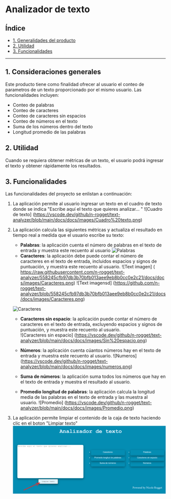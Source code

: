 # Analizador de texto

## Índice

* [1. Generalidades del producto](#1-generalidades-del-producto)
* [2. Utilidad](#2-utilidad)
* [3. Funcionalidades](#3-funcionalidades)

***

## 1. Consideraciones generales

Este producto tiene como finalidad ofrecer al usuario el conteo 
de parametros de un texto proporcionado por el mismo usuario. Las
funcionalidades incluyen:
* Conteo de palabras
* Conteo de caracteres
* Conteo de caracteres sin espacios
* Conteo de números en el texto
* Suma de los números dentro del texto
* Longitud promedio de las palabras



## 2. Utilidad

Cuando se requiera obtener métricas de un texto, el usuario podrá
ingresar el texto y obtener rápidamente los resultados.


## 3. Funcionalidades

Las funcionalidades del proyecto se enlistan a continuación:
1. La aplicación permite al usuario ingresar un texto en el cuadro de texto 
donde se indica "Escribe aquí el texto que quieres analizar... "
![Cuadro de texto] (https://vscode.dev/github/n-rogget/text-analyzer/blob/main/docs/docs/images/Cuadro%20texto.png)

2. La aplicación calcula las siguientes métricas y actualiza el
resultado en tiempo real a medida que el usuario escribe su texto:

    - **Palabras**: la aplicación cuenta el número de palabras en 
    el texto de entrada y muestra este recuento al usuario
    ![Palabras](https://vscode.dev/github/n-rogget/text-analyzer/blob/main/docs/docs/images/Palabras.png)
    - **Caracteres**: la aplicación debe puede contar el número de
    caracteres en el texto de entrada, incluidos espacios y signos de
    puntuación, y muestra este recuento al usuario.
    ![Text imagen] ( https://raw.githubusercontent.com/n-rogget/text-analyzer/558245cfb97db3b70bfb013aee9eb8b0cc0e2c21/docs/docs/images/Caracteres.png)
   ![Text imagensd]  (https://github.com/n-rogget/text-analyzer/blob/558245cfb97db3b70bfb013aee9eb8b0cc0e2c21/docs/docs/images/Caracteres.png)

    ![Caracteres](https://vscode.dev/github/n-rogget/text-analyzer/blob/main/docs/docs/images/Caracteres.png)
    - **Caracteres sin espacio**: la aplicación puede contar el número
     de caracteres en el texto de entrada, excluyendo espacios y 
     signos de puntuación, y muestra este recuento al usuario.  
     ![Caracteres sin espacio] (https://vscode.dev/github/n-rogget/text-analyzer/blob/main/docs/docs/images/Sin%20espacio.png)
    - **Números**: la aplicación cuenta cúantos números hay en
    el texto de entrada y muestra este recuento al usuario.
    ![Numeros] (https://vscode.dev/github/n-rogget/text-analyzer/blob/main/docs/docs/images/numeros.png)
    - **Suma de números**: la aplicación suma todos los números que
    hay en el texto de entrada y muestra el resultado al usuario.
    
    - **Promedio longitud de palabras**: la aplicación calcula la
    longitud media de las palabras en el texto de entrada y las muestra 
    al usuario.
    ![Promedio] (https://vscode.dev/github/n-rogget/text-analyzer/blob/main/docs/docs/images/Promedio.png)

3. La aplicación permite limpiar el contenido de la caja de texto haciendo
clic en el boton "Limpiar texto"
 ![Alt text](image.png) 

